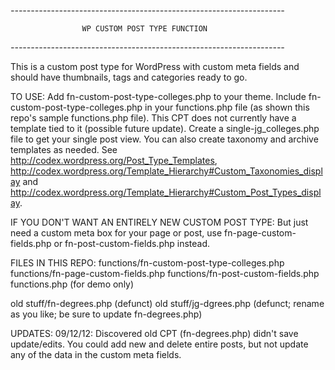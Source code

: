 *--------------------------------------------------------------------*

                    WP CUSTOM POST TYPE FUNCTION

*--------------------------------------------------------------------*

This is a custom post type for WordPress with custom meta fields and should have thumbnails, tags and categories ready to go.

TO USE:
Add fn-custom-post-type-colleges.php to your theme. Include fn-custom-post-type-colleges.php in your functions.php file (as shown this repo's sample functions.php file). This CPT does not currently have a template tied to it (possible future update). Create a single-jg_colleges.php file to get your single post view. You can also create taxonomy and archive templates as needed. See http://codex.wordpress.org/Post_Type_Templates, http://codex.wordpress.org/Template_Hierarchy#Custom_Taxonomies_display and http://codex.wordpress.org/Template_Hierarchy#Custom_Post_Types_display. 

IF YOU DON'T WANT AN ENTIRELY NEW CUSTOM POST TYPE:
But just need a custom meta box for your page or post, use fn-page-custom-fields.php or fn-post-custom-fields.php instead.


FILES IN THIS REPO:
functions/fn-custom-post-type-colleges.php
functions/fn-page-custom-fields.php
functions/fn-post-custom-fields.php
functions.php (for demo only)

old stuff/fn-degrees.php (defunct)
old stuff/jg-dgrees.php (defunct; rename as you like; be sure to update fn-degrees.php)


UPDATES:
09/12/12: Discovered old CPT (fn-degrees.php) didn't save update/edits. You could add new and delete entire posts, but not update any of the data in the custom meta fields. 